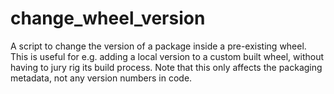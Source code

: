 # change_wheel_version

A script to change the version of a package inside a pre-existing wheel. This is useful for e.g.
adding a local version to a custom built wheel, without having to jury rig its build process. Note
that this only affects the packaging metadata, not any version numbers in code.
